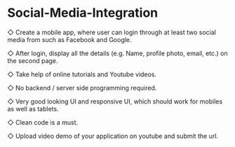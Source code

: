# Social-Media-Integration


◇ Create a mobile app, where user can login through at least two social media from such as Facebook and Google.


◇ After login, display all the details (e.g. Name, profile photo, email, etc.) on the second page.


◇ Take help of online tutorials and Youtube videos.


◇ No backend / server side programming required.


◇ Very good looking UI and responsive UI, which should work for mobiles as well as tablets.


◇ Clean code is a must.


◇ Upload video demo of your application on youtube and submit the url.
